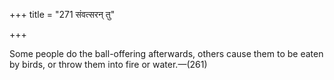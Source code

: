 +++
title = "271 संवत्सरन् तु"

+++

Some people do the ball-offering afterwards, others cause them to be eaten by birds, or throw them into fire or water.—(261)